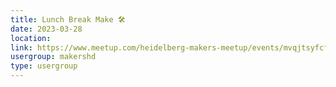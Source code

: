 ```yaml
---
title: Lunch Break Make 🛠️
date: 2023-03-28
location: 
link: https://www.meetup.com/heidelberg-makers-meetup/events/mvqjtsyfcfblc/
usergroup: makershd
type: usergroup
---
```


